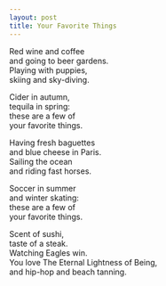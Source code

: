 ```yaml
---
layout: post
title: Your Favorite Things
---
```


Red wine and coffee  
and going to beer gardens.  
Playing with puppies,  
skiing and sky-diving.

Cider in autumn,  
tequila in spring:  
these are a few of  
your favorite things.

Having fresh baguettes  
and blue cheese in Paris.  
Sailing the ocean  
and riding fast horses.

Soccer in summer  
and winter skating:  
these are a few of  
your favorite things.

Scent of sushi,  
taste of a steak.  
Watching Eagles win.  
You love The Eternal Lightness of Being,  
and hip-hop and beach tanning.
